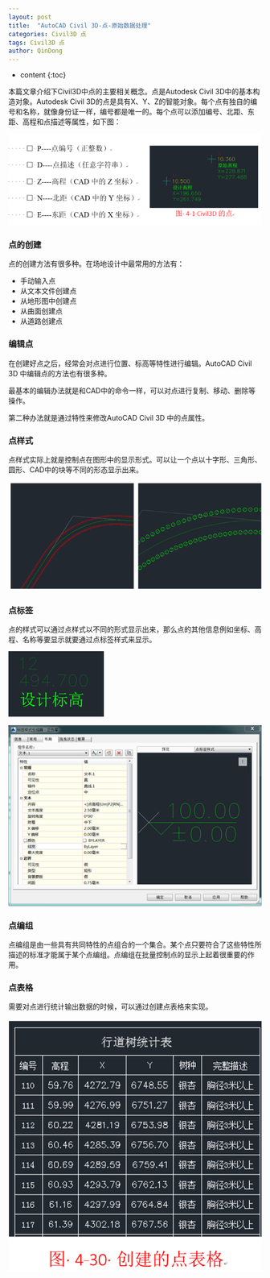 ```yaml
---
layout: post
title:  "AutoCAD Civil 3D-点-原始数据处理"
categories: Civil3D 点
tags: Civil3D 点
author: QinDong
---
```

* content
{:toc}

本篇文章介绍下Civil3D中点的主要相关概念。点是Autodesk Civil 3D中的基本构造对象。Autodesk Civil 3D的点是具有X、Y、Z的智能对象。每个点有独自的编号和名称，就像身份证一样，编号都是唯一的。每个点可以添加编号、北距、东距、高程和点描述等属性，如下图：

![](/img/2019/20190803-civil3d-point-01.jpg)




### 点的创建

点的创建方法有很多种。在场地设计中最常用的方法有：

- 手动输入点
- 从文本文件创建点
- 从地形图中创建点
- 从曲面创建点
- 从道路创建点

### 编辑点

在创建好点之后，经常会对点进行位置、标高等特性进行编辑。AutoCAD
Civil 3D 中编辑点的方法也有很多种。

最基本的编辑办法就是和CAD中的命令一样，可以对点进行复制、移动、删除等操作。

第二种办法就是通过特性来修改AutoCAD Civil 3D 中的点属性。

### 点样式

点样式实际上就是控制点在图形中的显示形式。可以让一个点以十字形、三角形、圆形、CAD中的块等不同的形态显示出来。

![](/img/2019/20190803-civil3d-point-02.jpg)

### 点标签

点的样式可以通过点样式以不同的形式显示出来，那么点的其他信息例如坐标、高程、名称等要显示就要通过点标签样式来显示。

![](/img/2019/20190803-civil3d-point-03.jpg)

![](/img/2019/20190803-civil3d-point-04.jpg)

### 点编组

点编组是由一些具有共同特性的点组合的一个集合。某个点只要符合了这些特性所描述的标准才能属于某个点编组。点编组在批量控制点的显示上起着很重要的作用。

### 点表格

需要对点进行统计输出数据的时候，可以通过创建点表格来实现。

![](/img/2019/20190803-civil3d-point-05.jpg)